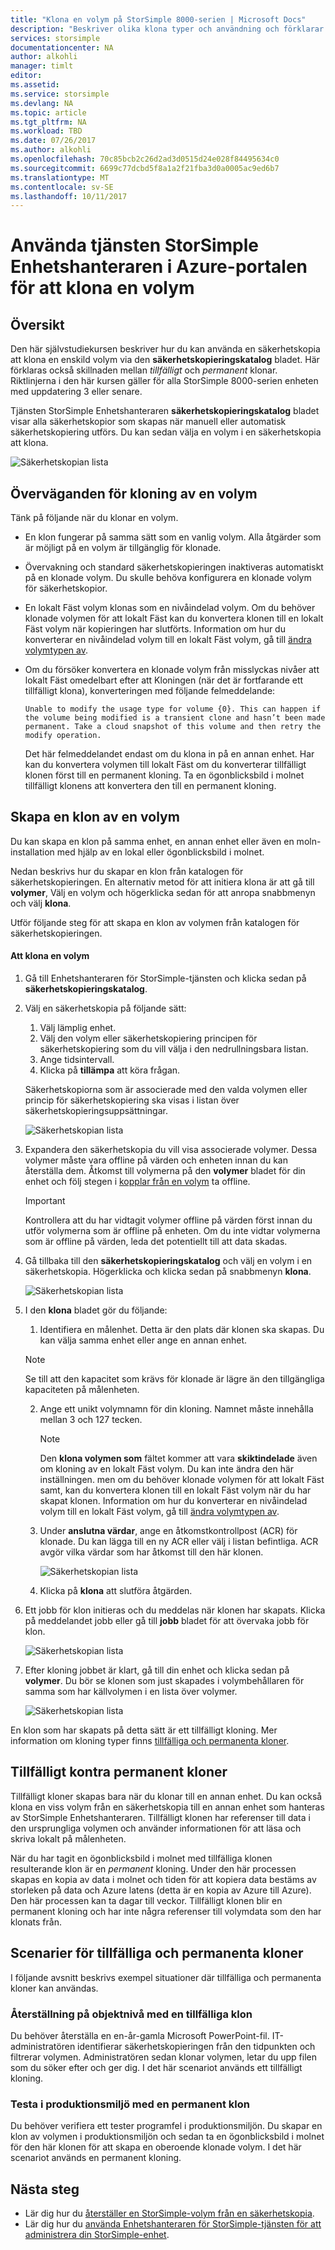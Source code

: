 ```yaml
---
title: "Klona en volym på StorSimple 8000-serien | Microsoft Docs"
description: "Beskriver olika klona typer och användning och förklarar hur du kan använda en säkerhetskopia att klona en enskild volym på en enhet för StorSimple 8000-serien."
services: storsimple
documentationcenter: NA
author: alkohli
manager: timlt
editor: 
ms.assetid: 
ms.service: storsimple
ms.devlang: NA
ms.topic: article
ms.tgt_pltfrm: NA
ms.workload: TBD
ms.date: 07/26/2017
ms.author: alkohli
ms.openlocfilehash: 70c85bcb2c26d2ad3d0515d24e028f84495634c0
ms.sourcegitcommit: 6699c77dcbd5f8a1a2f21fba3d0a0005ac9ed6b7
ms.translationtype: MT
ms.contentlocale: sv-SE
ms.lasthandoff: 10/11/2017
---
```

# <a name="use-the-storsimple-device-manager-service-in-azure-portal-to-clone-a-volume"></a>Använda tjänsten StorSimple Enhetshanteraren i Azure-portalen för att klona en volym

## <a name="overview"></a>Översikt

Den här självstudiekursen beskriver hur du kan använda en säkerhetskopia att klona en enskild volym via den **säkerhetskopieringskatalog** bladet. Här förklaras också skillnaden mellan *tillfälligt* och *permanent* klonar. Riktlinjerna i den här kursen gäller för alla StorSimple 8000-serien enheten med uppdatering 3 eller senare.

Tjänsten StorSimple Enhetshanteraren **säkerhetskopieringskatalog** bladet visar alla säkerhetskopior som skapas när manuell eller automatisk säkerhetskopiering utförs. Du kan sedan välja en volym i en säkerhetskopia att klona.

 ![Säkerhetskopian lista](./media/storsimple-8000-clone-volume-u2/bucatalog.png)

## <a name="considerations-for-cloning-a-volume"></a>Överväganden för kloning av en volym

Tänk på följande när du klonar en volym.

- En klon fungerar på samma sätt som en vanlig volym. Alla åtgärder som är möjligt på en volym är tillgänglig för klonade.

- Övervakning och standard säkerhetskopieringen inaktiveras automatiskt på en klonade volym. Du skulle behöva konfigurera en klonade volym för säkerhetskopior.

- En lokalt Fäst volym klonas som en nivåindelad volym. Om du behöver klonade volymen för att lokalt Fäst kan du konvertera klonen till en lokalt Fäst volym när kopieringen har slutförts. Information om hur du konverterar en nivåindelad volym till en lokalt Fäst volym, gå till [ändra volymtypen av](storsimple-8000-manage-volumes-u2.md#change-the-volume-type).

- Om du försöker konvertera en klonade volym från misslyckas nivåer att lokalt Fäst omedelbart efter att Kloningen (när det är fortfarande ett tillfälligt klona), konverteringen med följande felmeddelande:

    `Unable to modify the usage type for volume {0}. This can happen if the volume being modified is a transient clone and hasn’t been made permanent. Take a cloud snapshot of this volume and then retry the modify operation.`

    Det här felmeddelandet endast om du klona in på en annan enhet. Har kan du konvertera volymen till lokalt Fäst om du konverterar tillfälligt klonen först till en permanent kloning. Ta en ögonblicksbild i molnet tillfälligt klonens att konvertera den till en permanent kloning.

## <a name="create-a-clone-of-a-volume"></a>Skapa en klon av en volym

Du kan skapa en klon på samma enhet, en annan enhet eller även en moln-installation med hjälp av en lokal eller ögonblicksbild i molnet.

Nedan beskrivs hur du skapar en klon från katalogen för säkerhetskopieringen.  En alternativ metod för att initiera klona är att gå till **volymer**, Välj en volym och högerklicka sedan för att anropa snabbmenyn och välj **klona**.

Utför följande steg för att skapa en klon av volymen från katalogen för säkerhetskopieringen.

#### <a name="to-clone-a-volume"></a>Att klona en volym

1. Gå till Enhetshanteraren för StorSimple-tjänsten och klicka sedan på **säkerhetskopieringskatalog**.

2. Välj en säkerhetskopia på följande sätt:
   
   1. Välj lämplig enhet.
   2. Välj den volym eller säkerhetskopiering principen för säkerhetskopiering som du vill välja i den nedrullningsbara listan.
   3. Ange tidsintervall.
   4. Klicka på **tillämpa** att köra frågan.

    Säkerhetskopiorna som är associerade med den valda volymen eller princip för säkerhetskopiering ska visas i listan över säkerhetskopieringsuppsättningar.
   
    ![Säkerhetskopian lista](./media/storsimple-8000-clone-volume-u2/bucatalog.png)
     
3. Expandera den säkerhetskopia du vill visa associerade volymer. Dessa volymer måste vara offline på värden och enheten innan du kan återställa dem. Åtkomst till volymerna på den **volymer** bladet för din enhet och följ stegen i [kopplar från en volym](storsimple-8000-manage-volumes-u2.md#take-a-volume-offline) ta offline.
   
   > [!IMPORTANT]
   > Kontrollera att du har vidtagit volymer offline på värden först innan du utför volymerna som är offline på enheten. Om du inte vidtar volymerna som är offline på värden, leda det potentiellt till att data skadas.
   
4. Gå tillbaka till den **säkerhetskopieringskatalog** och välj en volym i en säkerhetskopia. Högerklicka och klicka sedan på snabbmenyn **klona**.

   ![Säkerhetskopian lista](./media/storsimple-8000-clone-volume-u2/clonevol3b.png) 

3. I den **klona** bladet gör du följande:
   
    1. Identifiera en målenhet. Detta är den plats där klonen ska skapas. Du kan välja samma enhet eller ange en annan enhet.

      > [!NOTE]
      > Se till att den kapacitet som krävs för klonade är lägre än den tillgängliga kapaciteten på målenheten.
       
    2. Ange ett unikt volymnamn för din kloning. Namnet måste innehålla mellan 3 och 127 tecken.
      
        > [!NOTE]
        > Den **klona volymen som** fältet kommer att vara **skiktindelade** även om kloning av en lokalt Fäst volym. Du kan inte ändra den här inställningen. men om du behöver klonade volymen för att lokalt Fäst samt, kan du konvertera klonen till en lokalt Fäst volym när du har skapat klonen. Information om hur du konverterar en nivåindelad volym till en lokalt Fäst volym, gå till [ändra volymtypen av](storsimple-8000-manage-volumes-u2.md#change-the-volume-type).
          
    3. Under **anslutna värdar**, ange en åtkomstkontrollpost (ACR) för klonade. Du kan lägga till en ny ACR eller välj i listan befintliga. ACR avgör vilka värdar som har åtkomst till den här klonen.
      
        ![Säkerhetskopian lista](./media/storsimple-8000-clone-volume-u2/clonevol3a.png) 

    4. Klicka på **klona** att slutföra åtgärden.

4. Ett jobb för klon initieras och du meddelas när klonen har skapats. Klicka på meddelandet jobb eller gå till **jobb** bladet för att övervaka jobb för klon.

    ![Säkerhetskopian lista](./media/storsimple-8000-clone-volume-u2/clonevol5.png)

7. Efter kloning jobbet är klart, gå till din enhet och klicka sedan på **volymer**. Du bör se klonen som just skapades i volymbehållaren för samma som har källvolymen i en lista över volymer.

    ![Säkerhetskopian lista](./media/storsimple-8000-clone-volume-u2/clonevol6.png)

En klon som har skapats på detta sätt är ett tillfälligt kloning. Mer information om kloning typer finns [tillfälliga och permanenta kloner](#transient-vs-permanent-clones).


## <a name="transient-vs-permanent-clones"></a>Tillfälligt kontra permanent kloner
Tillfälligt kloner skapas bara när du klonar till en annan enhet. Du kan också klona en viss volym från en säkerhetskopia till en annan enhet som hanteras av StorSimple Enhetshanteraren. Tillfälligt klonen har referenser till data i den ursprungliga volymen och använder informationen för att läsa och skriva lokalt på målenheten.

När du har tagit en ögonblicksbild i molnet med tillfälliga klonen resulterande klon är en *permanent* kloning. Under den här processen skapas en kopia av data i molnet och tiden för att kopiera data bestäms av storleken på data och Azure latens (detta är en kopia av Azure till Azure). Den här processen kan ta dagar till veckor. Tillfälligt klonen blir en permanent kloning och har inte några referenser till volymdata som den har klonats från.

## <a name="scenarios-for-transient-and-permanent-clones"></a>Scenarier för tillfälliga och permanenta kloner
I följande avsnitt beskrivs exempel situationer där tillfälliga och permanenta kloner kan användas.

### <a name="item-level-recovery-with-a-transient-clone"></a>Återställning på objektnivå med en tillfälliga klon
Du behöver återställa en en-år-gamla Microsoft PowerPoint-fil. IT-administratören identifierar säkerhetskopieringen från den tidpunkten och filtrerar volymen. Administratören sedan klonar volymen, letar du upp filen som du söker efter och ger dig. I det här scenariot används ett tillfälligt kloning.

### <a name="testing-in-the-production-environment-with-a-permanent-clone"></a>Testa i produktionsmiljö med en permanent klon
Du behöver verifiera ett tester programfel i produktionsmiljön. Du skapar en klon av volymen i produktionsmiljön och sedan ta en ögonblicksbild i molnet för den här klonen för att skapa en oberoende klonade volym. I det här scenariot används en permanent kloning.

## <a name="next-steps"></a>Nästa steg
* Lär dig hur du [återställer en StorSimple-volym från en säkerhetskopia](storsimple-8000-restore-from-backup-set-u2.md).
* Lär dig hur du [använda Enhetshanteraren för StorSimple-tjänsten för att administrera din StorSimple-enhet](storsimple-8000-manager-service-administration.md).

